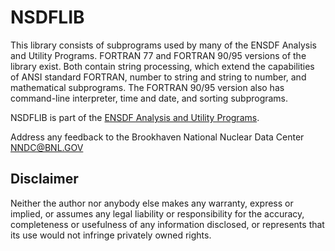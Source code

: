 # NSDFLIB  
This library consists of subprograms used by many of the ENSDF Analysis and Utility Programs. FORTRAN 77 and FORTRAN 90/95 versions of the library exist. Both contain string processing, which extend the capabilities of ANSI standard FORTRAN, number to string and string to number, and mathematical subprograms. The FORTRAN 90/95 version also has command-line interpreter, time and date, and sorting subprograms.

NSDFLIB  is part of the [ENSDF Analysis and Utility Programs](https://nds.iaea.org/public/ensdf_pgm/).

Address any feedback to the Brookhaven National Nuclear Data Center  NNDC@BNL.GOV


## Disclaimer

Neither the author nor anybody else makes any warranty, express or implied, or assumes any legal liability or responsibility for the accuracy, completeness or usefulness of any information disclosed, or represents that its use would not infringe privately owned rights.